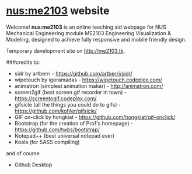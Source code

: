 # [nus:me2103](http://me2103.tk "nus:me2103") website

Welcome!  __nus:me2103__ is an online teaching aid webpage for NUS Mechanical Engineering module ME2103 Engineering Visualization & Modeling, designed to achieve fully responsive and mobile friendly design. 

Temporary development site on http://me2103.tk.

###credits to:<br>
* sidr by artberri - https://github.com/artberri/sidr/
* wipetouch by igoramadas - https://wipetouch.codeplex.com/
* animatron (simplest animation maker) - http://animatron.com/
* screen2gif (best screen gif recorder in town) - https://screentogif.codeplex.com/
* gifsicle (all the things you could do to gifs) - https://github.com/kohler/gifsicle/
* GIF on-click by hongkiat - https://github.com/hongkiat/gif-onclick/
* Bootstrap (for the creation of Prof's homepage) - https://github.com/twbs/bootstrap/
* Notepad++ (best universal notepad ever)
* Koala (for SASS compiling)

and of course

* Github Desktop


